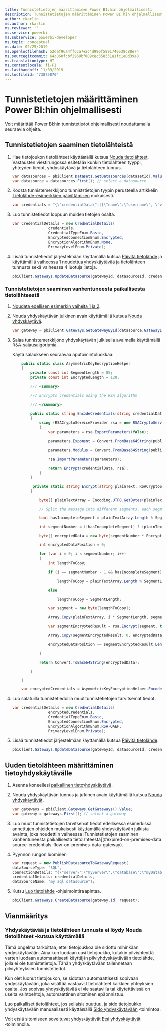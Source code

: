 ```yaml
---
title: Tunnistetietojen määrittäminen Power BI:hin ohjelmallisesti
description: Tunnistetietojen määrittäminen Power BI:hin ohjelmallisesti automatisointitarkoituksessa
author: rkarlin
ms.author: rkarlin
ms.reviewer: ''
ms.service: powerbi
ms.subservice: powerbi-developer
ms.topic: conceptual
ms.date: 02/25/2019
ms.openlocfilehash: 52daf96a4ff6ca7eac4d996f5891740538c88e74
ms.sourcegitcommit: 64c860fcbf2969bf089cec358331a1fc1e0d39a8
ms.translationtype: HT
ms.contentlocale: fi-FI
ms.lasthandoff: 11/09/2019
ms.locfileid: "73875870"
---
```

# <a name="configure-credentials-programmatically-for-power-bi"></a>Tunnistetietojen määrittäminen Power BI:hin ohjelmallisesti

Voit määrittää Power BI:hin tunnistetiedot ohjelmallisesti noudattamalla seuraavia ohjeita.

## <a name="configure-a-credential-flow-for-data-sources"></a>Tunnistetietojen saaminen tietolähteistä

1. Hae tietojoukon tietolähteet käyttämällä kutsua [Nouda tietolähteet](https://docs.microsoft.com/rest/api/power-bi/datasets/getdatasourcesingroup). Vastausten viestirungossa esitetään kunkin tietolähteen tyyppi, yhteyden tiedot, yhdyskäytävä ja tietolähteen tunnus.

    ```csharp
    var datasources = pbiClient.Datasets.GetDatasources(datasetId).Value;
    var datasource = datasources.First(); // select a datasource
    ```

2. Koosta tunnistemerkkijono tunnistetietojen tyypin perusteella artikkelin [Tietolähde-esimerkkien päivittäminen](https://docs.microsoft.com/rest/api/power-bi/gateways/updatedatasource) mukaisesti.

    ```csharp
    var credentials = "{\"credentialData\":[{\"name\":\"username\", \"value\":\"john\"},{\"name\":\"password\", \"value\":\"*****\"}]}";
    ```

3. Luo tunnistetiedot loppuun muiden tietojen osalta.

    ```csharp
    var credentialDetails = new CredentialDetails(
                    credentials,
                    CredentialTypeEnum.Basic,
                    EncryptedConnectionEnum.Encrypted,
                    EncryptionAlgorithmEnum.None,
                    PrivacyLevelEnum.Private);
    ```

4. Lisää tunnistetiedot järjestelmään käyttämällä kutsua [Päivitä tietolähde](https://docs.microsoft.com/rest/api/power-bi/gateways/updatedatasource) ja käyttämällä vaiheessa 1 noudettua yhdyskäytävää ja tietolähteen tunnusta sekä vaiheessa 4 luotuja tietoja.

    ```csharp
    pbiClient.Gateways.UpdateDatasource(gatewayId, datasourceId, credentialDetails);
    ```

### <a name="expired-on-premises-data-source-credentials-flow"></a>Tunnistetietojen saaminen vanhentuneesta paikallisesta tietolähteestä

1. [Noudata edellisen esimerkin vaiheita 1 ja 2](#configure-a-credential-flow-for-data-sources).

2. Nouda yhdyskäytävän julkinen avain käyttämällä kutsua [Nouda yhdyskäytävä](https://docs.microsoft.com/rest/api/power-bi/gateways/getgateways).

    ```csharp
    var gateway = pbiClient.Gateways.GetGatewayById(datasource.GatewayId);
    ```

3. Salaa tunnistemerkkijono yhdyskäytävän julkisella avaimella käyttämällä RSA-salausalgoritmia.

    Käytä salaukseen seuraavaa aputoimintoluokkaa:

    ```csharp
        public static class AsymmetricKeyEncryptionHelper
        {
            private const int SegmentLength = 85;
            private const int EncryptedLength = 128;

            /// <summary>

            /// Encrypts credentials using the RSA algorithm

            /// </summary>

            public static string EncodeCredentials(string credentialData, string publicKeyExponent, string publicKeyModulus)
            {
                using (RSACryptoServiceProvider rsa = new RSACryptoServiceProvider(EncryptedLength * 8))
                {
                    var parameters = rsa.ExportParameters(false);

                    parameters.Exponent = Convert.FromBase64String(publicKeyExponent);

                    parameters.Modulus = Convert.FromBase64String(publicKeyModulus);

                    rsa.ImportParameters(parameters);

                    return Encrypt(credentialData, rsa);
                }
            }

             private static string Encrypt(string plainText, RSACryptoServiceProvider rsa)
            {

                byte[] plainTextArray = Encoding.UTF8.GetBytes(plainText);

                // Split the message into different segments, each segment's length is 85. So, the result may be 85,85,85,20. 

                bool hasIncompleteSegment = plainTextArray.Length % SegmentLength != 0; 

                int segmentNumber = (!hasIncompleteSegment) ? (plainTextArray.Length / SegmentLength) : ((plainTextArray.Length SegmentLength) + 1);

                byte[] encryptedData = new byte[segmentNumber * EncryptedLength];

                int encryptedDataPosition = 0;

                for (var i = 0; i < segmentNumber; i++)
                {
                    int lengthToCopy;

                    if (i == segmentNumber - 1 && hasIncompleteSegment)

                        lengthToCopy = plainTextArray.Length % SegmentLength;

                    else

                        lengthToCopy = SegmentLength;

                    var segment = new byte[lengthToCopy];

                    Array.Copy(plainTextArray, i * SegmentLength, segment, 0, lengthToCopy);

                    var segmentEncryptedResult = rsa.Encrypt(segment, true);

                    Array.Copy(segmentEncryptedResult, 0, encryptedData, encryptedDataPosition, segmentEncryptedResult.Length);

                    encryptedDataPosition += segmentEncryptedResult.Length;

                }

                return Convert.ToBase64String(encryptedData);

            }

        }

        var encryptedCredentials = AsymmetricKeyEncryptionHelper.EncodeCredentials(credentials);
    ```

4. Luo salatuilla tunnistetiedoilla muut tunnistetietojen tarvitsemat tiedot.

    ```csharp
    var credentialDetails = new CredentialDetails(
                    encryptedCredentials,
                    CredentialTypeEnum.Basic,
                    EncryptedConnectionEnum.Encrypted,
                    EncryptionAlgorithmEnum.RSA-OAEP,
                    PrivacyLevelEnum.Private);
    ```

5. Lisää tunnistetiedot järjestelmään käyttämällä kutsua [Päivitä tietolähde](https://docs.microsoft.com/rest/api/power-bi/gateways/updatedatasource).

    ```csharp
    pbiClient.Gateways.UpdateDatasource(gatewayId, datasourceId, credentialDetails);
    ```

## <a name="configure-a-new-data-source-for-a-data-gateway"></a>Uuden tietolähteen määrittäminen tietoyhdyskäytävälle

1. Asenna koneellesi [paikallinen tietoyhdyskäytävä](https://powerbi.microsoft.com/gateway/).

2. Nouda yhdyskäytävän tunnus ja julkinen avain käyttämällä kutsua [Nouda yhdyskäytävät](https://docs.microsoft.com/rest/api/power-bi/gateways/getgateways).

    ```csharp
    var gateways = pbiClient.Gateways.GetGateways().Value;
    var gateway = gateways.First(); // select a gateway
    ```

3. Luo muut tunnistetietojen tarvitsemat tiedot edellisessä esimerkissä annettujen ohjeiden mukaisesti käyttämällä yhdyskäytävän julkista avainta, joka noudettiin vaiheessa [Tunnistetietojen saaminen vanhentuneesta paikallisesta tietolähteestä](#expired-on-premises-data source-credentials-flow-on-premises-data-gateway).

4. Pyynnön rungon luominen

    ```csharp
    var request = new PublishDatasourceToGatewayRequest(
    dataSourceType: "SQL",
    connectionDetails: "{\"server\":\"myServer\",\"database\":\"myDatabase\"}",
    credentialDetails: credentialDetails,
    dataSourceName: "my sql datasource");
    ```

5. Kutsu [Luo tietolähde](https://docs.microsoft.com/rest/api/power-bi/gateways/createdatasource) ‑ohjelmointirajapintaa.

    ```csharp
    pbiClient.Gateways.CreateDatasource(gateway.Id, request);
    ```

## <a name="troubleshooting"></a>Vianmääritys

### <a name="no-gateway-and-data-source-id-found-when-calling-get-data-sources"></a>Yhdyskäytävää ja tietolähteen tunnusta ei löydy Nouda tietolähteet ‑kutsua käyttämällä

Tämä ongelma tarkoittaa, ettei tietojoukkoa ole sidottu mihinkään yhdyskäytävään. Aina kun luodaan uusi tietojoukko, kutakin pilviyhteyttä varten luodaan automaattisesti käyttäjän pilviyhdyskäytävään tietolähde, jolla ei ole tunnistetietoja. Tähän yhdyskäytävään tallennetaan pilviyhteyksien tunnistetiedot.

Kun olet luonut tietojoukon, se sidotaan automaattisesti sopivaan yhdyskäytävään, joka sisältää vastaavat tietolähteet kaikkien yhteyksien osalta. Jos sopivaa yhdyskäytävää ei ole saatavilla tai käytettävissä on useita vaihtoehtoja, automaattinen sitominen epäonnistuu.

Luo paikalliset tietolähteet, jos sellaisia puuttuu, ja sido tietojoukko yhdyskäytävään manuaalisesti käyttämällä [Sido yhdyskäytävään](https://docs.microsoft.com/rest/api/power-bi/datasets/bindtogateway) ‑toimintoa.

Voit etsiä sitomiseen soveltuvat yhdyskäytävät [Etsi yhdyskäytävät](https://docs.microsoft.com/rest/api/power-bi/datasets/discovergateways) ‑toiminnolla.
